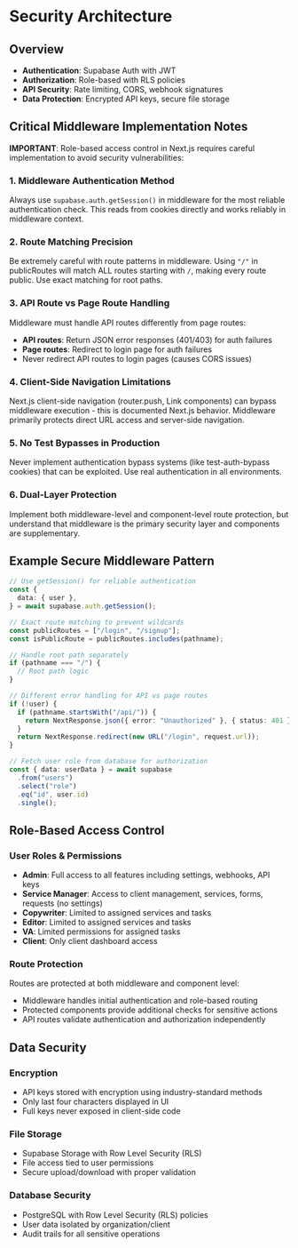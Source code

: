# Security Architecture

## Overview

- **Authentication**: Supabase Auth with JWT
- **Authorization**: Role-based with RLS policies
- **API Security**: Rate limiting, CORS, webhook signatures
- **Data Protection**: Encrypted API keys, secure file storage

## Critical Middleware Implementation Notes

**IMPORTANT**: Role-based access control in Next.js requires careful implementation to avoid security vulnerabilities:

### 1. Middleware Authentication Method

Always use `supabase.auth.getSession()` in middleware for the most reliable authentication check. This reads from cookies directly and works reliably in middleware context.

### 2. Route Matching Precision

Be extremely careful with route patterns in middleware. Using `"/"` in publicRoutes will match ALL routes starting with `/`, making every route public. Use exact matching for root paths.

### 3. API Route vs Page Route Handling

Middleware must handle API routes differently from page routes:

- **API routes**: Return JSON error responses (401/403) for auth failures
- **Page routes**: Redirect to login page for auth failures
- Never redirect API routes to login pages (causes CORS issues)

### 4. Client-Side Navigation Limitations

Next.js client-side navigation (router.push, Link components) can bypass middleware execution - this is documented Next.js behavior. Middleware primarily protects direct URL access and server-side navigation.

### 5. No Test Bypasses in Production

Never implement authentication bypass systems (like test-auth-bypass cookies) that can be exploited. Use real authentication in all environments.

### 6. Dual-Layer Protection

Implement both middleware-level and component-level route protection, but understand that middleware is the primary security layer and components are supplementary.

## Example Secure Middleware Pattern

```typescript
// Use getSession() for reliable authentication
const {
  data: { user },
} = await supabase.auth.getSession();

// Exact route matching to prevent wildcards
const publicRoutes = ["/login", "/signup"];
const isPublicRoute = publicRoutes.includes(pathname);

// Handle root path separately
if (pathname === "/") {
  // Root path logic
}

// Different error handling for API vs page routes
if (!user) {
  if (pathname.startsWith("/api/")) {
    return NextResponse.json({ error: "Unauthorized" }, { status: 401 });
  }
  return NextResponse.redirect(new URL("/login", request.url));
}

// Fetch user role from database for authorization
const { data: userData } = await supabase
  .from("users")
  .select("role")
  .eq("id", user.id)
  .single();
```

## Role-Based Access Control

### User Roles & Permissions

- **Admin**: Full access to all features including settings, webhooks, API keys
- **Service Manager**: Access to client management, services, forms, requests (no settings)
- **Copywriter**: Limited to assigned services and tasks
- **Editor**: Limited to assigned services and tasks
- **VA**: Limited permissions for assigned tasks
- **Client**: Only client dashboard access

### Route Protection

Routes are protected at both middleware and component level:

- Middleware handles initial authentication and role-based routing
- Protected components provide additional checks for sensitive actions
- API routes validate authentication and authorization independently

## Data Security

### Encryption

- API keys stored with encryption using industry-standard methods
- Only last four characters displayed in UI
- Full keys never exposed in client-side code

### File Storage

- Supabase Storage with Row Level Security (RLS)
- File access tied to user permissions
- Secure upload/download with proper validation

### Database Security

- PostgreSQL with Row Level Security (RLS) policies
- User data isolated by organization/client
- Audit trails for all sensitive operations
